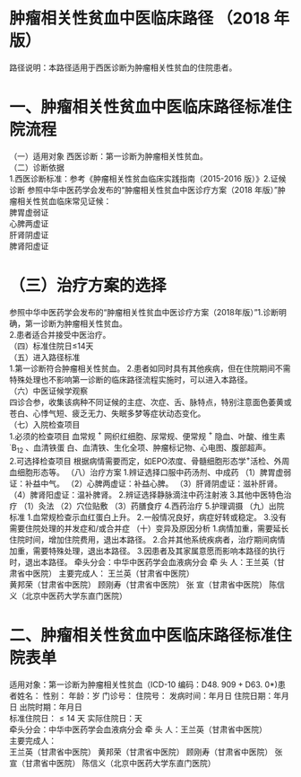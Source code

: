 # 肿瘤相关性贫血中医临床路径 （2018 年版）  
路径说明：本路径适用于西医诊断为肿瘤相关性贫血的住院患者。  
# 一、肿瘤相关性贫血中医临床路径标准住院流程  
（一）适用对象 西医诊断：第一诊断为肿瘤相关性贫血。  
（二）诊断依据  
1.西医诊断标准：参考《肿瘤相关性贫血临床实践指南（2015-2016 版）》2.证候诊断  参照中华中医药学会发布的“肿瘤相关性贫血中医诊疗方案（2018 年版）”肿瘤相关性贫血临床常见证候：  
脾胃虚弱证  
心脾两虚证  
肝肾阴虚证  
脾肾阳虚证  
# （三）治疗方案的选择  
参照中华中医药学会发布的“肿瘤相关性贫血中医诊疗方案（2018年版）”1.诊断明确，第一诊断为肿瘤相关性贫血。  
2.患者适合并接受中医治疗。  
（四）标准住院日≤14天  
（五）进入路径标准  
1.第一诊断符合肿瘤相关性贫血。 2.患者如同时具有其他疾病，但在住院期间不需特殊处理也不影响第一诊断的临床路径流程实施时，可以进入本路径。  
（六）中医证候学观察  
四诊合参，收集该病种不同证候的主症、次症、舌、脉特点，特别注意面色萎黄或苍白、心悸气短、疲乏无力、失眠多梦等症状动态变化。  
（七）入院检查项目  
1.必须的检查项目 血常规 $^+$ 网织红细胞、尿常规、便常规 $^+$ 隐血、叶酸、维生素 $\mathrm{{}^{\cdot}B_{12}}$ 、血清铁蛋 白、血清铁、生化全项、肿瘤标记物、心电图、腹部超声。  
2.可选择检查项目 根据病情需要而定，如EPO浓度、骨髓细胞形态学$^+$活检、外周血细胞形态等。 （八）治疗方案 1.辨证选择口服中药汤剂、中成药 （1）脾胃虚弱证：补益中气。 （2）心脾两虚证：补益心脾。 （3）肝肾阴虚证：滋补肝肾。 （4）脾肾阳虚证：温补脾肾。 2.辨证选择静脉滴注中药注射液  3.其他中医特色治疗 （1）灸法 （2）穴位贴敷  （3）药膳食疗 4.西药治疗  5.护理调摄 （九）出院标准 1.血常规检查示血红蛋白上升。 2.一般情况良好，病症好转或稳定。  3.没有需要住院处理的并发症和/或合并症 （十）变异及原因分析 1.病情加重，需要延长住院时间，增加住院费用，退出本路径。 2.合并其他系统疾病者，治疗期间病情加重，需要特殊处理，退出本路径。 3.因患者及其家属意愿而影响本路径的执行时，退出本路径。   牵头分会：中华中医药学会血液病分会 牵 头 人：王兰英（甘肃省中医院） 主要完成人： 王兰英（甘肃省中医院）  
黄邦荣（甘肃省中医院） 顾刚寿（甘肃省中医院） 张  宣（甘肃省中医院） 陈信义（北京中医药大学东直门医院）  
# 二、肿瘤相关性贫血中医临床路径标准住院表单  
适用对象：第一诊断为肿瘤相关性贫血（ICD-10 编码：$\mathrm{D48.~909+D63.~0*})$患者姓名：   性别：   年龄：岁    门诊号：   住院号： 发病时间：年月日  住院日期：年月日  出院时期：年月日  
标准住院日：${\leqslant}14$ 天    实际住院日：天  
牵头分会：中华中医药学会血液病分会 牵 头 人：王兰英（甘肃省中医院）  
主要完成人：  
王兰英（甘肃省中医院） 黄邦荣（甘肃省中医院） 顾刚寿（甘肃省中医院） 张  宣（甘肃省中医院） 陈信义（北京中医药大学东直门医院）  